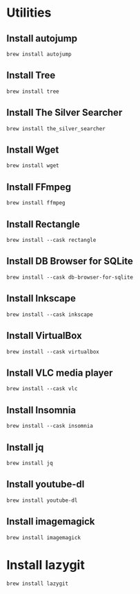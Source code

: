 # Utilities

## Install autojump

```
brew install autojump
```

## Install Tree

```
brew install tree
```

## Install The Silver Searcher

```
brew install the_silver_searcher
```

## Install Wget

```
brew install wget
```

## Install FFmpeg

```
brew install ffmpeg
```

## Install Rectangle

```
brew install --cask rectangle
```

## Install DB Browser for SQLite

```
brew install --cask db-browser-for-sqlite
```

## Install Inkscape

```
brew install --cask inkscape
```

## Install VirtualBox

```
brew install --cask virtualbox
```

## Install VLC media player

```
brew install --cask vlc
```

## Install Insomnia

```
brew install --cask insomnia
```

## Install jq

```
brew install jq
```

## Install youtube-dl

```
brew install youtube-dl
```

## Install imagemagick

```
brew install imagemagick
```

# Install lazygit

```
brew install lazygit
```
